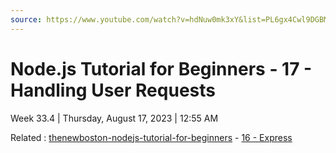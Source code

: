```yaml
---
source: https://www.youtube.com/watch?v=hdNuw0mk3xY&list=PL6gx4Cwl9DGBMdkKFn3HasZnnAqVjzHn_&index=17
---
```


# Node.js Tutorial for Beginners - 17 - Handling User Requests

Week 33.4 | Thursday, August 17, 2023 | 12:55 AM

Related : [thenewboston-nodejs-tutorial-for-beginners](thenewboston-nodejs-tutorial-for-beginners.md) - [16 - Express](16%20-%20Express.md)
